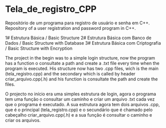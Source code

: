 # Tela_de_registro_CPP

Repositório de um programa para registro de usuário e senha em C++.
Repository of a user registration and password program in C++.

1# Estrutura Básica / Basic Structure
2# Estrutura Básica com Banco de Dados / Basic Structure with Database
3# Estrutura Básica com Criptografia / Basic Structure with Encryption

The project in the begin was to a simple login structure, now the program has a function o consultate a path and create a .txt file every time when the program is executed. His structure now has two .cpp files, wich is the main (tela_registro.cpp) and the secondary which is called by header criar_arquivo.cpp(.h) and his function is consultate the path and create the files.

O projecto no início era uma simples estrutura de login, agora o programa tem uma função o consultar um caminho e criar um arquivo .txt cada vez que o programa é executado. A sua estrutura agora tem dois arquivos .cpp, que é o principal (tela_registro.cpp) e o secundário que é chamado pelo cabeçalho criar_arquivo.cpp(.h) e a sua função é consultar o caminho e criar os arquivos.
